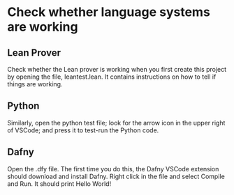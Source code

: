 # Check whether language systems are working

## Lean Prover

Check whether the Lean prover is working when you first create this project by opening the file, leantest.lean. It contains instructions on how to tell if things are working. 

## Python

Similarly, open the python test file; look for the arrow icon in the upper right of VSCode; and press it to test-run the Python code.

## Dafny

Open the .dfy file. The first time you do this, the Dafny VSCode extension should download and install Dafny. Right click in the file and select Compile and Run. It should print Hello World!
